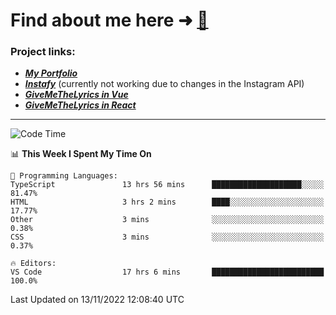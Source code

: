 # Find about me here ➜ [🧑](https://pauabella.dev)

### Project links:
- ***[My Portfolio](https://pauabella.dev)***
- ***[Instafy](https://instafy.me)*** (currently not working due to changes in the Instagram API)
- ***[GiveMeTheLyrics in Vue](https://lyrics.pauabella.dev)***
- ***[GiveMeTheLyrics in React](https://pauabella.dev/GiveMeTheLyrics)***

---
<!--START_SECTION:waka-->
![Code Time](http://img.shields.io/badge/Code%20Time-1%2C632%20hrs%2035%20mins-blue)

📊 **This Week I Spent My Time On** 

```text
💬 Programming Languages: 
TypeScript               13 hrs 56 mins      ████████████████████░░░░░   81.47% 
HTML                     3 hrs 2 mins        ████░░░░░░░░░░░░░░░░░░░░░   17.77% 
Other                    3 mins              ░░░░░░░░░░░░░░░░░░░░░░░░░   0.38% 
CSS                      3 mins              ░░░░░░░░░░░░░░░░░░░░░░░░░   0.37%

🔥 Editors: 
VS Code                  17 hrs 6 mins       █████████████████████████   100.0%

```


 Last Updated on 13/11/2022 12:08:40 UTC
<!--END_SECTION:waka-->
